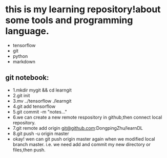 # this is my learning repository!about some tools and programming language.
* tensorflow 
* git 
* python
* markdown
## git notebook:
* 1.mkdir mygit && cd learngit
* 2.git init
* 3.mv ../tensorflow ./learngit
* 4.git add tensorflow 
* 5.git commit -m "notes..."
* 6.we can create a new remote respository in github,then connect local repository.
* 7.git remote add origin git@github.com:DongpingZhu/learnDL
* 8.git push -u origin master
* okay! wen can git push origin master again when we modified local branch master.  i.e. we need add and commit my new directory or files,then push.
